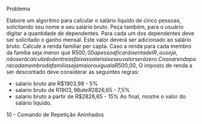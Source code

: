 Problema

Elabore um algoritmo para calcular o salário líquido de cinco pessoas, solicitando seu nome e seu salário bruto.
Peça também, para o usuário digitar a quantidade de dependentes.
Para cada um dos dependentes deve ser solicitado o ganho mensal. Este valor deverá ser adicionado ao salário bruto.
Calcule a renda familiar per capta. Caso a renda para cada membro da família seja menor que R$500,00 
a pessoa ficará isenta de IR, ou seja, não será calculado dentre as faixas salariais e seu valor será zero.
Caso a renda para cada membro da família seja maior ou igual a R$500,00,
O imposto de renda a ser descontado deve considerar as seguintes regras:
* salario bruto ate R$1903,98 - 5%
* salario bruto de R$1903,98 ate R$2826,65 - 7,5%
* salario bruto a partir de R$2826,65 - 15%
Ao final, mostre o valor do salário líquido.

10 - Comando de Repetição Aninhados